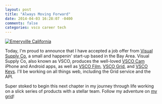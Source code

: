 ```yaml
---
layout: post
title: "Always Moving Forward"
date: 2014-04-03 16:28:07 -0400
comments: false
categories: vsco career tech
---
```


[![Emeryville California](http://image.vsco.co/1/51c771649686d3572/52d5e979726708dc7c00040f/1024x768/vsco_011414_24.jpg)][my grid]

Today, I'm proud to announce that I have accepted a job offer from [Visual Supply Co][],
a small and happenin' start-up based in the Bay Area. Visual Supply Co,
also known as VSCO, produces the well-loved [VSCO Cam][] iPhone
and Android apps, as well as [VSCO Film][], [VSCO Grid][], and [VSCO Keys][].
I'll be working on all things web, including the Grid service and the API.

Super stoked to begin this next chapter in my journey through life working
on a slick series of products with a stellar team. Follow my adventure on
[my grid][]!

[Visual Supply Co]: https://vsco.co/
[VSCO Cam]: https://vsco.co/vscocam
[VSCO Film]: https://vsco.co/film
[VSCO Grid]: https://grid.vsco.co
[VSCO Keys]: https://vsco.co/vscokeys
[my grid]: https://parker.vsco.co
